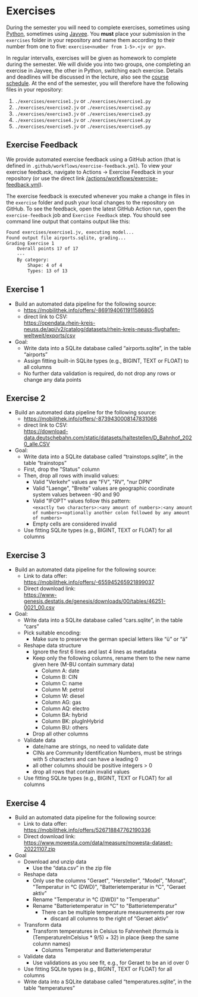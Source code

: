 # Exercises
During the semester you will need to complete exercises, sometimes using [Python](https://www.python.org/), sometimes using [Jayvee](https://github.com/jvalue/jayvee). You **must** place your submission in the `exercises` folder in your repository and name them according to their number from one to five: `exercise<number from 1-5>.<jv or py>`.

In regular intervalls, exercises will be given as homework to complete during the semester. We will divide you into two groups, one completing an exercise in Jayvee, the other in Python, switching each exercise. Details and deadlines will be discussed in the lecture, also see the [course schedule](https://amse.uni1.de/). At the end of the semester, you will therefore have the following files in your repository:

1. `./exercises/exercise1.jv` or `./exercises/exercise1.py`
2. `./exercises/exercise2.jv` or `./exercises/exercise2.py`
3. `./exercises/exercise3.jv` or `./exercises/exercise3.py`
4. `./exercises/exercise4.jv` or `./exercises/exercise4.py`
5. `./exercises/exercise5.jv` or `./exercises/exercise5.py`

## Exercise Feedback
We provide automated exercise feedback using a GitHub action (that is defined in `.github/workflows/exercise-feedback.yml`). To view your exercise feedback, navigate to Actions -> Exercise Feedback in your repository (or use the direct link [/actions/workflows/exercise-feedback.yml](/actions/workflows/exercise-feedback.yml)).

The exercise feedback is executed whenever you make a change in files in the `exercise` folder and push your local changes to the repository on GitHub. To see the feedback, open the latest GitHub Action run, open the `exercise-feedback` job and `Exercise Feedback` step. You should see command line output that contains output like this:

```sh
Found exercises/exercise1.jv, executing model...
Found output file airports.sqlite, grading...
Grading Exercise 1
	Overall points 17 of 17
	---
	By category:
		Shape: 4 of 4
		Types: 13 of 13
```

## Exercise 1
* Build an automated data pipeline for the following source:
    * https://mobilithek.info/offers/-8691940611911586805
    * direct link to CSV:<br>
    https://opendata.rhein-kreis-neuss.de/api/v2/catalog/datasets/rhein-kreis-neuss-flughafen-weltweit/exports/csv
* Goal:
    * Write data into a SQLite database called “airports.sqlite”, in the table “airports”
    * Assign fitting built-in SQLite types (e.g., BIGINT, TEXT or FLOAT) to all columns
    * No further data validation is required, do not drop any rows or change any data points

## Exercise 2
* Build an automated data pipeline for the following source:
    * https://mobilithek.info/offers/-8739430008147831066
    * direct link to CSV:<br>
    https://download-data.deutschebahn.com/static/datasets/haltestellen/D_Bahnhof_2020_alle.CSV
* Goal:
    * Write data into a SQLite database called “trainstops.sqlite”, in the table “trainstops”
    * First, drop the "Status" column
    * Then, drop all rows with invalid values:
        * Valid "Verkehr" values are "FV", "RV", "nur DPN"
        * Valid "Laenge", "Breite" values are geographic coordinate system values between -90 and 90
        * Valid "IFOPT" values follow this pattern:<br>
        `<exactly two characters>:<any amount of numbers>:<any amount of numbers><optionally another colon followed by any amount of numbers>`
        * Empty cells are considered invalid
    * Use fitting SQLite types (e.g., BIGINT, TEXT or FLOAT) for all columns

## Exercise 3
* Build an automated data pipeline for the following source:
    * Link to data offer:<br>https://mobilithek.info/offers/-655945265921899037
    * Direct download link:<br>https://www-genesis.destatis.de/genesis/downloads/00/tables/46251-0021_00.csv
* Goal:
    * Write data into a SQLite database called “cars.sqlite”, in the table “cars”
    * Pick suitable encoding:
        * Make sure to preserve the german special letters like “ü” or “ä”
    * Reshape data structure
        * Ignore the first 6 lines and last 4 lines as metadata
        * Keep only the following columns, rename them to the new name given here (M-BU contain summary data)
            * Column A: date
            * Column B: CIN
            * Column C: name
            * Column M: petrol
            * Column W: diesel
            * Column AG: gas
            * Column AQ: electro
            * Column BA: hybrid
            * Column BK: plugInHybrid
            * Column BU: others
        * Drop all other columns
    * Validate data
        * date/name are strings, no need to validate date
        * CINs are Community Identification Numbers, must be strings with 5 characters and can have a leading 0
        * all other columns should be positive integers > 0
        * drop all rows that contain invalid values
    * Use fitting SQLite types (e.g., BIGINT, TEXT or FLOAT) for all columns

## Exercise 4
* Build an automated data pipeline for the following source:
    * Link to data offer: <br>https://mobilithek.info/offers/526718847762190336
    * Direct download link:<br>https://www.mowesta.com/data/measure/mowesta-dataset-20221107.zip
* Goal
    * Download and unzip data
        * Use the “data.csv” in the zip file
    * Reshape data
        * Only use the columns "Geraet", "Hersteller", "Model", "Monat", "Temperatur in °C (DWD)", "Batterietemperatur in °C", "Geraet aktiv"
        * Rename "Temperatur in °C (DWD)" to "Temperatur"
        * Rename "Batterietemperatur in °C" to "Batterietemperatur"
            * There can be multiple temperature measurements per row
                * discard all columns to the right of “​​Geraet aktiv”
   * Transform data
        * Transform temperatures in Celsius to Fahrenheit (formula is (TemperatureInCelsius * 9/5) + 32) in place (keep the same column names)
            * Columns Temperatur and Batterietemperatur
    * Validate data
        * Use validations as you see fit, e.g., for Geraet to be an id over 0
    * Use fitting SQLite types (e.g., BIGINT, TEXT or FLOAT) for all columns
    * Write data into a SQLite database called “temperatures.sqlite”, in the table “temperatures”
